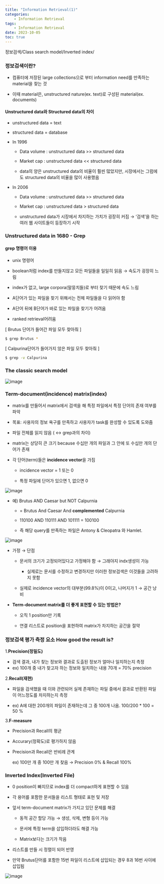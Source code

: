 ```yaml
---
title: "Information Retrieval(1)"
categories:
    - Information Retrieval
tags:
    - Information Retrieval
date: 2023-10-05
toc: true
---
```


정보검색/Class search model/Inverted index/


### 정보검색이란?

- 컴퓨터에 저장된 large collections으로 부터 information need를 만족하는 material을 찾는 것

- 이때 material은, unstructured nature(ex. text)로 구성된 material(ex. documents)

#### Unstructured data와 Structured data의 차이

- unstructured data = text

- structured data = database

- In 1996

    - Data volume : unstructured data >> structured data

    - Market cap : unstructured data << structured data

    - data의 양은 unstructured data의 비율이 훨씬 많았지만, 시장에서는 그럼에도 structured data의 비율을 많이 사용했음

- In 2006

    - Data volume : unstructured data >> structured data

    - Market cap : unstructured data > structured data

    - unstructured data가 시장에서 차지하는 가치가 굉장히 커짐 → ‘검색’을 하는 여러 웹 사이트들이 등장하기 시작

### Unstructured data in 1680 - Grep

#### grep 명령어 이용

- unix 명령어

- boolean처럼 index를 만들지않고 모든 파일들을 일일히 읽음 → 속도가 굉장히 느림

- index가 없고, large corpora(말뭉치들)로 부터 찾기 때문에 속도 느림

- A단어가 있는 파일을 찾기 위해서는 전체 파일들을 다 읽어야 함

- A단어 뒤에 B단어가 바로 있는 파일을 찾기가 어려움

- ranked retrieval어려움

[ Brutus 단어가 들어간 파일 모두 찾아줘 ]

```bash
$ grep Brutus * 
```

[  Calpurina단어가 들어가지 않은 파일 모두 찾아줘 ]

```bash
$ grep -v Calpurina
```

### The classic search model

![image](https://github.com/dareunk/dareunk.github.io/assets/83913407/63758127-fcff-4058-9ae9-fd5ac39216fc)

### Term-document(incidence) matrix(index)

- matrix를 만들어서 matrix에서 검색을 해 특정 파일에서 특정 단어의 존재 여부를 파악

- 목표: 사용자의 정보 욕구를 만족하고 사용자가 task를 완성할 수 있도록 도와줌

- 파일 전체를 읽지 않음 ( ↔ grep과의 차이)

- matrix는 상당히 큰 크기 because 수십만 개의 파일과 그 안에 또 수십만 개의 단어가 존재

- 각 단어(term)들은 **incidence vector**을 가짐

    - incidence vector = 1 또는 0

    - 특정 파일에 단어가 있으면 1, 없으면 0

![image](https://github.com/dareunk/dareunk.github.io/assets/83913407/0bcaf51b-3f69-4db7-b191-cfc5a1308708)


- 예) Brutus AND Caesar but NOT Calpurnia

    - = Brutus And Caesar And **complemented** Calpurnia

    - 110100 AND 110111 AND 101111 = 100100

    - 즉 해당 query를 만족하는 파일은 Antony & Cleopatra 와 Hamlet.
    
 ![image](https://github.com/dareunk/dareunk.github.io/assets/83913407/33c649fc-6f3a-4f67-b3df-d3f05800f58f)
    
- 가정 → 단점

    - 문서의 크기가 고정되어있다고 가정해야 함 → 그래야지 indx생성이 가능

        - 실제로는 문서를 수정하고 변경하지만 이러한 정보검색은 이것들을 고려하지 못함

    - 실제로 incidence vector의 대부분(99.8%)이 0이고, 나머지가 1 → 공간 낭비

- **Term-document matrix를 더 좋게 표현할 수 있는 방법은?**

    - 오직 1 position만 기록

    - 연결 리스트로 position을 표현하여 matrix가 차지하는 공간을 절약

### 정보검색 평가 측정 요소 How good the result is?

1.**Precision(정밀도)**

- 검색 결과, 내가 찾는 정보와 결과로 도출된 정보가 얼마나 일치하는지 측정
- ex) 100개 중 내가 찾고자 하는 정보와 일치하는 내용 70개 = 70% precision

2.**Recall(재현)**

- 파일을 검색했을 때 이와 관련되어 실제 존재하는 파일 중에서 결과로 반환된 파일이 어느정도를 차지하는지 측정

- ex) A에 대한 200개의 파일이 존재하는데 그 중 100개 나옴. 100/200 * 100 = 50 %

3.**F-measure**
- Precision과 Recall의 평균

- Accurary(정확도)로 평가하지 않음

- Precision과 Recall은 반비례 관계
    
    ex) 100만 개 중 100만 개 찾음 → Precision 0% & Recall 100%
    

### Inverted Index(Inverted File)

- 0 position이 빠지므로 index를 더 compact하게 표현할 수 있음

- 각 용어를 포함한 문서들을 리스트 형태로 표현 및 저장

- 앞서 term-document matrix가 가지고 있던 문제를 해결

    - 동적 공간 할당 가능 → 생성, 삭제, 변형 등이 가능

    - 문서에 특정 term을 삽입하더라도 해결 가능

    - Matrix보다는 크기가 작음

- 리스트를 만들 시 정렬이 되어 반영

- 만약 Brutus단어를 포함한 15번 파일이 리스트에 삽입되는 경우 8과 16번 사이에 삽입됨

![image](https://github.com/dareunk/dareunk.github.io/assets/83913407/dda72fae-eea9-4a6f-b5c4-207b2ee8e772)

